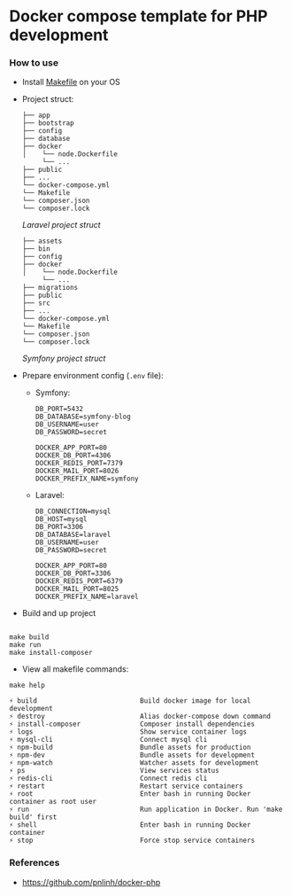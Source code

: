# Docker compose template for PHP development

### How to use

- Install [Makefile](https://makefiletutorial.com/) on your OS
- Project struct:
  ```
  ├── app
  ├── bootstrap
  ├── config
  ├── database
  ├── docker
  │    └── node.Dockerfile
       └── ... 
  ├── public
  ├── ...
  └── docker-compose.yml
  └── Makefile
  └── composer.json
  └── composer.lock
  ```
  *Laravel project struct*

  ```
  ├── assets
  ├── bin
  ├── config
  ├── docker
  │    └── node.Dockerfile
       └── ... 
  ├── migrations
  ├── public
  ├── src
  ├── ...
  └── docker-compose.yml
  └── Makefile
  └── composer.json
  └── composer.lock
  ```

  *Symfony project struct*


- Prepare environment config (`.env` file):
    - Symfony:
      ```
      DB_PORT=5432
      DB_DATABASE=symfony-blog
      DB_USERNAME=user
      DB_PASSWORD=secret

      DOCKER_APP_PORT=80
      DOCKER_DB_PORT=4306
      DOCKER_REDIS_PORT=7379
      DOCKER_MAIL_PORT=8026
      DOCKER_PREFIX_NAME=symfony
      ```
    - Laravel:
      ```
      DB_CONNECTION=mysql
      DB_HOST=mysql
      DB_PORT=3306
      DB_DATABASE=laravel
      DB_USERNAME=user
      DB_PASSWORD=secret

      DOCKER_APP_PORT=80
      DOCKER_DB_PORT=3306
      DOCKER_REDIS_PORT=6379
      DOCKER_MAIL_PORT=8025
      DOCKER_PREFIX_NAME=laravel
      ```

- Build and up project

```

make build
make run
make install-composer
```

- View all makefile commands:

```shell
make help
```

```shell
⚡ build                          Build docker image for local development
⚡ destroy                        Alias docker-compose down command
⚡ install-composer               Composer install dependencies
⚡ logs                           Show service container logs
⚡ mysql-cli                      Connect mysql cli
⚡ npm-build                      Bundle assets for production
⚡ npm-dev                        Bundle assets for development
⚡ npm-watch                      Watcher assets for development
⚡ ps                             View services status
⚡ redis-cli                      Connect redis cli
⚡ restart                        Restart service containers
⚡ root                           Enter bash in running Docker container as root user
⚡ run                            Run application in Docker. Run 'make build' first
⚡ shell                          Enter bash in running Docker container
⚡ stop                           Force stop service containers
```

### References

- https://github.com/pnlinh/docker-php
